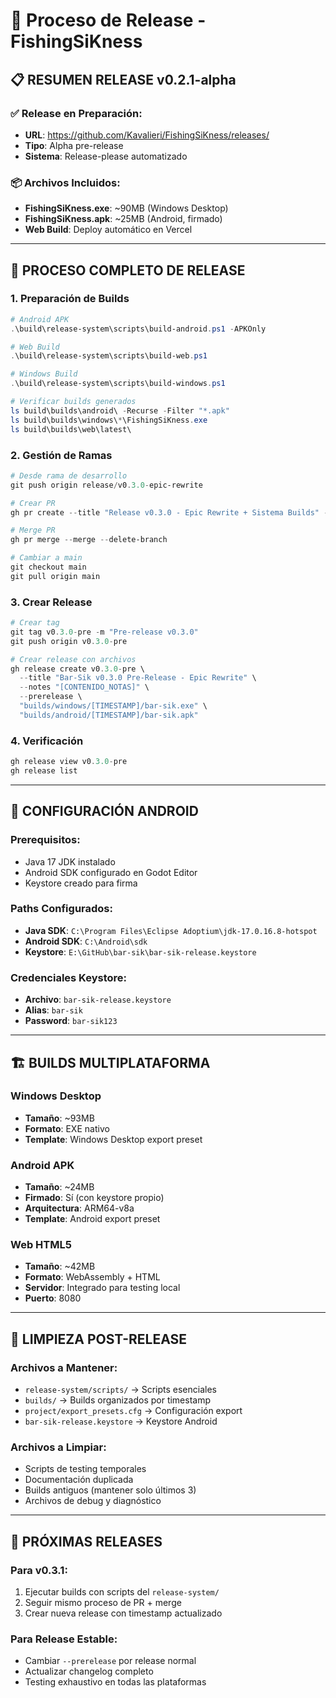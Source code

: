 # 🚀 Proceso de Release - FishingSiKness

## 📋 RESUMEN RELEASE v0.2.1-alpha

### ✅ **Release en Preparación:**
- **URL**: https://github.com/Kavalieri/FishingSiKness/releases/
- **Tipo**: Alpha pre-release
- **Sistema**: Release-please automatizado

### 📦 **Archivos Incluidos:**
- **FishingSiKness.exe**: ~90MB (Windows Desktop)
- **FishingSiKness.apk**: ~25MB (Android, firmado)
- **Web Build**: Deploy automático en Vercel

---

## 🔧 PROCESO COMPLETO DE RELEASE

### 1. **Preparación de Builds**
```powershell
# Android APK
.\build\release-system\scripts\build-android.ps1 -APKOnly

# Web Build
.\build\release-system\scripts\build-web.ps1

# Windows Build
.\build\release-system\scripts\build-windows.ps1

# Verificar builds generados
ls build\builds\android\ -Recurse -Filter "*.apk"
ls build\builds\windows\*\FishingSiKness.exe
ls build\builds\web\latest\
```

### 2. **Gestión de Ramas**
```powershell
# Desde rama de desarrollo
git push origin release/v0.3.0-epic-rewrite

# Crear PR
gh pr create --title "Release v0.3.0 - Epic Rewrite + Sistema Builds" --base main

# Merge PR
gh pr merge --merge --delete-branch

# Cambiar a main
git checkout main
git pull origin main
```

### 3. **Crear Release**
```powershell
# Crear tag
git tag v0.3.0-pre -m "Pre-release v0.3.0"
git push origin v0.3.0-pre

# Crear release con archivos
gh release create v0.3.0-pre \
  --title "Bar-Sik v0.3.0 Pre-Release - Epic Rewrite" \
  --notes "[CONTENIDO_NOTAS]" \
  --prerelease \
  "builds/windows/[TIMESTAMP]/bar-sik.exe" \
  "builds/android/[TIMESTAMP]/bar-sik.apk"
```

### 4. **Verificación**
```powershell
gh release view v0.3.0-pre
gh release list
```

---

## 📱 CONFIGURACIÓN ANDROID

### **Prerequisitos:**
- Java 17 JDK instalado
- Android SDK configurado en Godot Editor
- Keystore creado para firma

### **Paths Configurados:**
- **Java SDK**: `C:\Program Files\Eclipse Adoptium\jdk-17.0.16.8-hotspot`
- **Android SDK**: `C:\Android\sdk`
- **Keystore**: `E:\GitHub\bar-sik\bar-sik-release.keystore`

### **Credenciales Keystore:**
- **Archivo**: `bar-sik-release.keystore`
- **Alias**: `bar-sik`
- **Password**: `bar-sik123`

---

## 🏗️ BUILDS MULTIPLATAFORMA

### **Windows Desktop**
- **Tamaño**: ~93MB
- **Formato**: EXE nativo
- **Template**: Windows Desktop export preset

### **Android APK**
- **Tamaño**: ~24MB
- **Firmado**: Sí (con keystore propio)
- **Arquitectura**: ARM64-v8a
- **Template**: Android export preset

### **Web HTML5**
- **Tamaño**: ~42MB
- **Formato**: WebAssembly + HTML
- **Servidor**: Integrado para testing local
- **Puerto**: 8080

---

## 🧹 LIMPIEZA POST-RELEASE

### **Archivos a Mantener:**
- `release-system/scripts/` → Scripts esenciales
- `builds/` → Builds organizados por timestamp
- `project/export_presets.cfg` → Configuración export
- `bar-sik-release.keystore` → Keystore Android

### **Archivos a Limpiar:**
- Scripts de testing temporales
- Documentación duplicada
- Builds antiguos (mantener solo últimos 3)
- Archivos de debug y diagnóstico

---

## 🎯 PRÓXIMAS RELEASES

### **Para v0.3.1:**
1. Ejecutar builds con scripts del `release-system/`
2. Seguir mismo proceso de PR + merge
3. Crear nueva release con timestamp actualizado

### **Para Release Estable:**
- Cambiar `--prerelease` por release normal
- Actualizar changelog completo
- Testing exhaustivo en todas las plataformas
